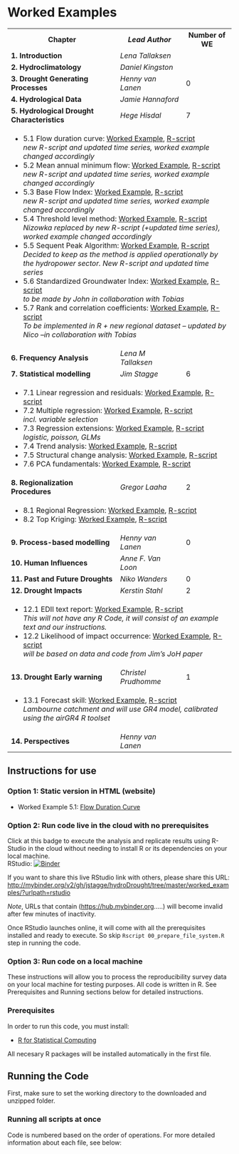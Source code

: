 # Worked Examples  
<table>
  <tr>
    <th> <b>Chapter</b> </td>
    <th> <i>Lead Author</i> </td>
    <th> Number of WE </td>
  </tr>
  <tr>
    <td> <b> 1. Introduction</b> </td>
    <td> <i>Lena Tallaksen</i> </td>
    <td>  </td>
  </tr>  
  <tr>
    <td> <b> 2. Hydroclimatology</b> </td>
    <td> <i>Daniel Kingston</i> </td>
    <td>  </td>
  </tr>
  <tr>
    <td> <b> 3. Drought Generating Processes</b> </td>
    <td> <i>Henny van Lanen</i> </td>
    <td> 0 </td>
  </tr>
  <tr>
    <td> <b> 4. Hydrological Data</b> </td>
    <td> <i>Jamie Hannaford</i> </td>
    <td>  </td>
  </tr>
  <tr>
    <td> <b> 5. Hydrological Drought Characteristics</b> </td>
    <td> <i>Hege Hisdal</i> </td>
    <td> 7 </td>
  </tr>
  <tr>
  <td colspan="3">
  <ul>
  <li>5.1 Flow duration curve: 
    <a href="https://combinatronics.com/jstagge/hydroDrought/master/worked_examples/files/5-1_flow_duration_curve.html">Worked Example</a>, 
    <a href="https://combinatronics.com/jstagge/hydroDrought/master/worked_examples/files/5-1_flow_duration_curve.R">R-script</a>
    <br><i>new R-script and updated time series, worked example changed accordingly</i>
  </li>

  <li>5.2 Mean annual minimum flow: 
    <a href="https://combinatronics.com/jstagge/hydroDrought/master/worked_examples/files/5-2_mean_annual_minimum_flow.html">Worked Example</a>, 
    <a href="https://combinatronics.com/jstagge/hydroDrought/master/worked_examples/files/5-2_mean_annual_minimum_flow.R">R-script</a>
    <br><i>new R-script and updated time series, worked example changed accordingly</i>
  </li>

  <li>5.3 Base Flow Index: 
    <a href="https://combinatronics.com/jstagge/hydroDrought/master/worked_examples/files/5-3_base_flow_index.html">Worked Example</a>, 
    <a href="https://combinatronics.com/jstagge/hydroDrought/master/worked_examples/files/5-3_base_flow_index.R">R-script</a>
    <br><i>new R-script and updated time series, worked example changed accordingly</i>
  </li>

  <li>5.4 Threshold level method: 
    <a href="https://combinatronics.com/jstagge/hydroDrought/master/worked_examples/files/5-4_threshold_level_method.html">Worked Example</a>, 
    <a href="https://combinatronics.com/jstagge/hydroDrought/master/worked_examples/files/5-4_threshold_level_method.R">R-script</a>
    <br><i>Nizowka replaced by new R-script (+updated time series), worked example changed accordingly</i>
  </li>

  <li>5.5 Sequent Peak Algorithm: 
    <a href="https://combinatronics.com/jstagge/hydroDrought/master/worked_examples/files/5-5_sequent_peak_algorithm.html">Worked Example</a>, 
    <a href="https://combinatronics.com/jstagge/hydroDrought/master/worked_examples/files/5-5_sequent_peak_algorithm.R">R-script</a>
    <br><i>Decided to keep as the method is applied operationally by the hydropower sector. New R-script and updated time series</i>
  </li>

  <li>5.6 Standardized Groundwater Index: 
    <a href="https://combinatronics.com/jstagge/hydroDrought/master/worked_examples/files/5-6_standardized_groundwater_index.html">Worked Example</a>, 
    <a href="https://combinatronics.com/jstagge/hydroDrought/master/worked_examples/files/5-6_standardized_groundwater_index.R">R-script</a>
    <br><i>to be made by John in collaboration with Tobias</i>
  </li>
 
  <li>5.7 Rank and correlation coefficients: 
    <a href="https://combinatronics.com/jstagge/hydroDrought/master/worked_examples/files/5-7_rank_and_correlation_coefficients.html">Worked Example</a>, 
    <a href="https://combinatronics.com/jstagge/hydroDrought/master/worked_examples/files/5-7_rank_and_correlation_coefficients.R">R-script</a>
    <br><i>To be implemented in R + new regional dataset – updated by Nico –in collaboration with Tobias</i>
  </li>
  </ul>
  </td>
  </tr>

  <tr>
    <td> <b> 6. Frequency Analysis</b> </td>
    <td> <i>Lena M Tallaksen</i> </td>
    <td>  </td>
  </tr>
  <tr>
    <td> <b> 7. Statistical modelling</b> </td>
    <td> <i>Jim Stagge</i> </td>
    <td> 6 </td>
  </tr>

  <tr>
  <td colspan="3">
  <ul>
  <li>7.1 Linear regression and residuals: 
    <a href="https://combinatronics.com/jstagge/hydroDrought/master/worked_examples/files/7-1_linear_regression_and_residuals.html">Worked Example</a>, 
    <a href="https://combinatronics.com/jstagge/hydroDrought/master/worked_examples/files/7-1_linear_regression_and_residuals.R">R-script</a>

  </li>

  <li>7.2 Multiple regression: 
    <a href="https://combinatronics.com/jstagge/hydroDrought/master/worked_examples/files/7-2_multiple_regression.html">Worked Example</a>, 
    <a href="https://combinatronics.com/jstagge/hydroDrought/master/worked_examples/files/7-2_multiple_regression.R">R-script</a>
    <br><i>incl. variable selection</i>
  </li>

  <li>7.3 Regression extensions: 
    <a href="https://combinatronics.com/jstagge/hydroDrought/master/worked_examples/files/7-3_regression_extensions.html">Worked Example</a>, 
    <a href="https://combinatronics.com/jstagge/hydroDrought/master/worked_examples/files/7-3_regression_extensions.R">R-script</a>
    <br><i>logistic, poisson, GLMs</i>
  </li>

  <li>7.4 Trend analysis: 
    <a href="https://combinatronics.com/jstagge/hydroDrought/master/worked_examples/files/7-4_trend_analysis.html">Worked Example</a>, 
    <a href="https://combinatronics.com/jstagge/hydroDrought/master/worked_examples/files/7-4_trend_analysis.R">R-script</a>

  </li>

  <li>7.5 Structural change analysis: 
    <a href="https://combinatronics.com/jstagge/hydroDrought/master/worked_examples/files/7-5_structural_change_analysis.html">Worked Example</a>, 
    <a href="https://combinatronics.com/jstagge/hydroDrought/master/worked_examples/files/7-5_structural_change_analysis.R">R-script</a>

  </li>

  <li>7.6 PCA fundamentals: 
    <a href="https://combinatronics.com/jstagge/hydroDrought/master/worked_examples/files/7-6_pca_fundamentals.html">Worked Example</a>, 
    <a href="https://combinatronics.com/jstagge/hydroDrought/master/worked_examples/files/7-6_pca_fundamentals.R">R-script</a>
  </li>
  </ul>
  </td>
  </tr>

  <tr>
    <td> <b> 8. Regionalization Procedures</b> </td>
    <td> <i>Gregor Laaha</i> </td>
    <td> 2 </td>
  </tr>
  <tr>
  <td colspan="3">
  <ul>
  <li>8.1 Regional Regression: 
    <a href="https://combinatronics.com/jstagge/hydroDrought/master/worked_examples/files/8-1_regional_regression.html">Worked Example</a>, 
    <a href="https://combinatronics.com/jstagge/hydroDrought/master/worked_examples/files/8-1_regional_regression.R">R-script</a>

  </li>

  <li>8.2 Top Kriging: 
    <a href="https://combinatronics.com/jstagge/hydroDrought/master/worked_examples/files/8-2_top_kriging.html">Worked Example</a>, 
    <a href="https://combinatronics.com/jstagge/hydroDrought/master/worked_examples/files/8-2_top_kriging.R">R-script</a>

  </li>
  </ul>
  </td>
  </tr>

   <tr>
    <td> <b> 9. Process-based modelling</b> </td>
    <td> <i>Henny van Lanen</i> </td>
    <td> 0 </td>
  </tr>
  <tr>
    <td> <b> 10. Human Influences</b> </td>
    <td> <i>Anne F. Van Loon</i> </td>
    <td>  </td>
  </tr>
  <tr>
    <td> <b> 11. Past and Future Droughts</b> </td>
    <td> <i>Niko Wanders</i> </td>
    <td> 0 </td>
  </tr>
  <tr>
    <td> <b> 12. Drought Impacts</b> </td>
    <td> <i>Kerstin Stahl</i> </td>
    <td> 2 </td>
  </tr>
 <tr>
  <td colspan="3">
  <ul>
  <li>12.1 EDII text report: 
    <a href="https://combinatronics.com/jstagge/hydroDrought/master/worked_examples/files/12-1_edii_text_report.html">Worked Example</a>, 
    <a href="https://combinatronics.com/jstagge/hydroDrought/master/worked_examples/files/12-1_edii_text_report.R">R-script</a>
    <br><i>This will not have any R Code, it will consist of an example text and our instructions.</i>
  </li>

  <li>12.2 Likelihood of impact occurrence: 
    <a href="https://combinatronics.com/jstagge/hydroDrought/master/worked_examples/files/12-2_likelihood_of_impact_occurrence.html">Worked Example</a>, 
    <a href="https://combinatronics.com/jstagge/hydroDrought/master/worked_examples/files/12-2_likelihood_of_impact_occurrence.R">R-script</a>
    <br><i>will be based on data and code from Jim’s JoH paper</i>
  </li>
  </ul>
  </td>
  </tr>

  <tr>
    <td> <b> 13. Drought Early warning</b> </td>
    <td> <i>Christel Prudhomme</i> </td>
    <td> 1 </td>
  </tr>
  <tr>
  <td colspan="3">
  <ul>
  <li>13.1 Forecast skill: 
    <a href="https://combinatronics.com/jstagge/hydroDrought/master/worked_examples/files/13-1_forecast_skill.html">Worked Example</a>, 
    <a href="https://combinatronics.com/jstagge/hydroDrought/master/worked_examples/files/13-1_forecast_skill.R">R-script</a>
    <br><i>Lambourne catchment and will use GR4 model, calibrated using the airGR4 R toolset</i>
  </li>
  </ul>
  </td>
  </tr>

  <tr>
    <td> <b> 14. Perspectives</b> </td>
    <td> <i>Henny van Lanen</i> </td>
    <td>  </td>
  </tr>
</table>


## Instructions for use

### Option 1: Static version in HTML (website) 

* Worked Example 5.1: [Flow Duration Curve](https://combinatronics.com/jstagge/hydroDrought/master/worked_examples/files/5-1_flow_duration_curve.html)


### Option 2: Run code live in the cloud with no prerequisites

Click at this badge to execute the analysis and replicate results using R-Studio in the cloud without needing to install R or its dependencies on your local machine.    
RStudio: [![Binder](http://mybinder.org/badge.svg)](http://mybinder.org/v2/gh/jstagge/hydroDrought/tree/master/worked_examples/?urlpath=rstudio)

If you want to share this live RStudio link with others, please share this URL: http://mybinder.org/v2/gh/jstagge/hydroDrought/tree/master/worked_examples/?urlpath=rstudio

*Note*, URLs that contain (https://hub.mybinder.org.....) will become invalid after few minutes of inactivity.

Once RStudio launches online, it will come with all the prerequisites installed and ready to execute. So skip ```Rscript 00_prepare_file_system.R``` step in running the code.    


### Option 3: Run code on a local machine   
These instructions will allow you to process the reproducibility survey data on your local machine for testing purposes. All code is written in R. See Prerequisites and Running sections below for detailed instructions.  

### Prerequisites

In order to run this code, you must install:
* [R for Statistical Computing](https://www.r-project.org/)

All necesary R packages will be installed automatically in the first file.

## Running the Code

First, make sure to set the working directory to the downloaded and unzipped folder.  

### Running all scripts at once

Code is numbered based on the order of operations. For more detailed information about each file, see below:

